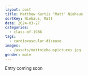 ```yaml
---
layout: post
title: Matthew Kurtis "Matt" Niehaus
sortKey: Niehaus, Matt
date: 2024-03-27
categories:
  - class-of-1986
tags:
  - cardiovascular-disease
images:
  - /assets/mattniehauspictures.jpg
gender: male
---
```

E﻿ntry coming soon